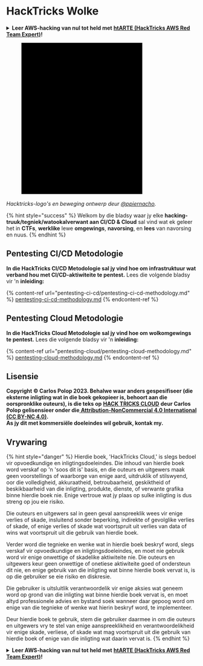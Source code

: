 # HackTricks Wolke

<details>

<summary><strong>Leer AWS-hacking van nul tot held met</strong> <a href="https://training.hacktricks.xyz/courses/arte"><strong>htARTE (HackTricks AWS Red Team Expert)</strong></a><strong>!</strong></summary>

Ander maniere om HackTricks te ondersteun:

* As jy jou **maatskappy geadverteer wil sien in HackTricks** of **HackTricks in PDF wil aflaai**, kyk na die [**SUBSCRIPTION PLANS**](https://github.com/sponsors/carlospolop)!
* Kry die [**amptelike PEASS & HackTricks swag**](https://peass.creator-spring.com)
* Ontdek [**The PEASS Family**](https://opensea.io/collection/the-peass-family), ons versameling eksklusiewe [**NFTs**](https://opensea.io/collection/the-peass-family)
* **Sluit aan by die** 💬 [**Discord-groep**](https://discord.gg/hRep4RUj7f) of die [**telegram-groep**](https://t.me/peass) of **volg** my op **Twitter** 🐦 [**@hacktricks_live**](https://twitter.com/hacktricks_live)**.**
* **Deel jou hacking-truuks deur PR's in te dien by die** [**HackTricks**](https://github.com/carlospolop/hacktricks) en [**HackTricks Cloud**](https://github.com/carlospolop/hacktricks-cloud) GitHub-opslagplekke.

</details>

<figure><img src=".gitbook/assets/cloud.gif" alt=""><figcaption></figcaption></figure>

_Hacktricks-logo's en beweging ontwerp deur_ [_@ppiernacho_](https://www.instagram.com/ppieranacho/)_._

{% hint style="success" %}
Welkom by die bladsy waar jy elke **hacking-truuk/tegniek/watookalverwant aan CI/CD & Cloud** sal vind wat ek geleer het in **CTFs**, **werklike** lewe **omgewings**, **navorsing**, en **lees** van navorsing en nuus.
{% endhint %}

## **Pentesting CI/CD Metodologie**

**In die HackTricks CI/CD Metodologie sal jy vind hoe om infrastruktuur wat verband hou met CI/CD-aktiwiteite te pentest.** Lees die volgende bladsy vir 'n **inleiding:**

{% content-ref url="pentesting-ci-cd/pentesting-ci-cd-methodology.md" %}
[pentesting-ci-cd-methodology.md](pentesting-ci-cd/pentesting-ci-cd-methodology.md)
{% endcontent-ref %}

## Pentesting Cloud Metodologie

**In die HackTricks Cloud Metodologie sal jy vind hoe om wolkomgewings te pentest.** Lees die volgende bladsy vir 'n **inleiding:**

{% content-ref url="pentesting-cloud/pentesting-cloud-methodology.md" %}
[pentesting-cloud-methodology.md](pentesting-cloud/pentesting-cloud-methodology.md)
{% endcontent-ref %}

## Lisensie

**Copyright © Carlos Polop 2023. Behalwe waar anders gespesifiseer (die eksterne inligting wat in die boek gekopieer is, behoort aan die oorspronklike outeurs), is die teks op** [**HACK TRICKS CLOUD**](https://github.com/carlospolop/hacktricks-cloud) **deur Carlos Polop gelisensieer onder die**[ **Attribution-NonCommercial 4.0 International (CC BY-NC 4.0)**](https://creativecommons.org/licenses/by-nc/4.0/)**.**\
**As jy dit met kommersiële doeleindes wil gebruik, kontak my.**

## **Vrywaring**

{% hint style="danger" %}
Hierdie boek, 'HackTricks Cloud,' is slegs bedoel vir opvoedkundige en inligtingsdoeleindes. Die inhoud van hierdie boek word verskaf op 'n 'soos dit is' basis, en die outeurs en uitgewers maak geen voorstellings of waarborge van enige aard, uitdruklik of stilswyend, oor die volledigheid, akkuraatheid, betroubaarheid, geskiktheid of beskikbaarheid van die inligting, produkte, dienste, of verwante grafika binne hierdie boek nie. Enige vertroue wat jy plaas op sulke inligting is dus streng op jou eie risiko.

Die outeurs en uitgewers sal in geen geval aanspreeklik wees vir enige verlies of skade, insluitend sonder beperking, indirekte of gevolglike verlies of skade, of enige verlies of skade wat voortspruit uit verlies van data of wins wat voortspruit uit die gebruik van hierdie boek.

Verder word die tegnieke en wenke wat in hierdie boek beskryf word, slegs verskaf vir opvoedkundige en inligtingsdoeleindes, en moet nie gebruik word vir enige onwettige of skadelike aktiwiteite nie. Die outeurs en uitgewers keur geen onwettige of onetiese aktiwiteite goed of ondersteun dit nie, en enige gebruik van die inligting wat binne hierdie boek vervat is, is op die gebruiker se eie risiko en diskresie.

Die gebruiker is uitsluitlik verantwoordelik vir enige aksies wat geneem word op grond van die inligting wat binne hierdie boek vervat is, en moet altyd professionele advies en bystand soek wanneer daar gepoog word om enige van die tegnieke of wenke wat hierin beskryf word, te implementeer.

Deur hierdie boek te gebruik, stem die gebruiker daarmee in om die outeurs en uitgewers vry te stel van enige aanspreeklikheid en verantwoordelikheid vir enige skade, verliese, of skade wat mag voortspruit uit die gebruik van hierdie boek of enige van die inligting wat daarin vervat is.
{% endhint %}

<details>

<summary><strong>Leer AWS-hacking van nul tot held met</strong> <a href="https://training.hacktricks.xyz/courses/arte"><strong>htARTE (HackTricks AWS Red Team Expert)</strong></a><strong>!</strong></summary>

Ander maniere om HackTricks te ondersteun:

* As jy jou **maatskappy geadverteer wil sien in HackTricks** of **HackTricks in PDF wil aflaai**, kyk na die [**SUBSCRIPTION PLANS**](https://github.com/sponsors/carlospolop)!
* Kry die [**amptelike PEASS & HackTricks swag**](https://peass.creator-spring.com)
* Ontdek [**The PEASS Family**](https://opensea.io/collection/the-peass-family), ons versameling eksklusiewe [**NFTs**](https://opensea.io/collection/the-peass-family)
* **Sluit aan by die** 💬 [**Discord-groep**](https://discord.gg/hRep4RUj7f) of die [**telegram-groep**](https://t.me/peass) of **volg** my op **Twitter** 🐦 [**@hacktricks_live**](https://twitter.com/hacktricks_live)**.**
* **Deel jou hacking-truuks deur PR's in te dien by die** [**HackTricks**](https://github.com/carlospolop/hacktricks) en [**HackTricks Cloud**](https://github.com/carlospolop/hacktricks-cloud) GitHub-opslagplekke.

</details>
